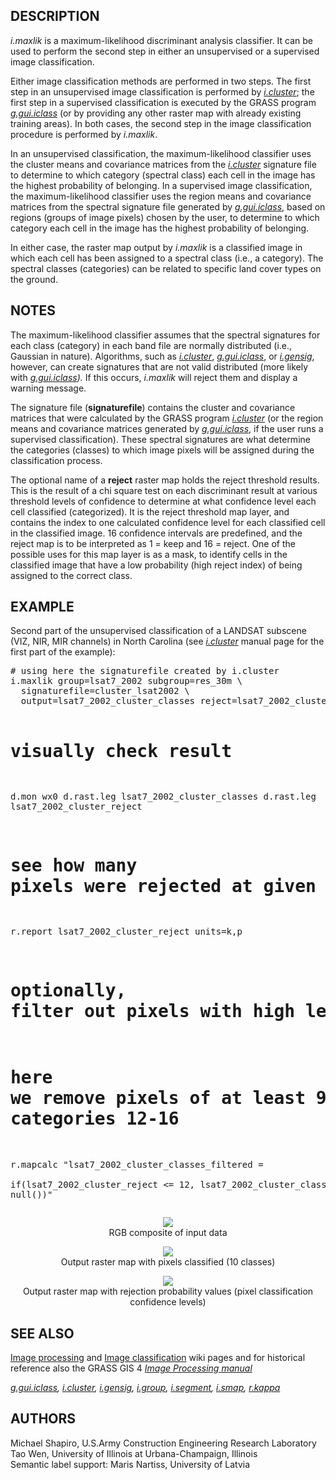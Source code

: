<h2>DESCRIPTION</h2>

<em>i.maxlik</em> is a maximum-likelihood discriminant
analysis classifier.  It can be used to perform the second
step in either an unsupervised or a supervised image
classification.

<p>
Either image classification methods are performed in two
steps.  The first step in an unsupervised image
classification is performed by
<em><a href="i.cluster.html">i.cluster</a></em>; the first step in a
supervised classification is executed by the GRASS
program <em><a href="g.gui.iclass.html">g.gui.iclass</a></em>
(or by providing any other raster map with already existing
training areas). In both cases, the second step in
the image classification procedure is
performed by <em>i.maxlik</em>.

<p>
In an unsupervised classification, the maximum-likelihood
classifier uses the cluster means and covariance matrices
from the <em><a href="i.cluster.html">i.cluster</a></em>
signature file to determine to which category (spectral
class) each cell in the image has the highest probability
of belonging. In a supervised image classification, the
maximum-likelihood classifier uses the region means and
covariance matrices from the spectral signature file
generated by <em>
<a href="g.gui.iclass.html">g.gui.iclass</a></em>, based on regions
(groups of image pixels) chosen by the user, to determine
to which category each cell in the image has the highest
probability of belonging.

<p>
In either case, the raster map output by
<em>i.maxlik</em> is a classified image in which each cell
has been assigned to a spectral class (i.e., a category).
The spectral classes (categories) can be related to
specific land cover types on the ground.

<h2>NOTES</h2>

The maximum-likelihood classifier assumes that the spectral
signatures for each class (category) in each band file
are normally distributed (i.e., Gaussian in nature).
Algorithms, such as
<em><a href="i.cluster.html">i.cluster</a></em>,
<em><a href="g.gui.iclass.html">g.gui.iclass</a></em>,
or <em><a href="i.gensig.html">i.gensig</a></em>,
however, can create signatures that are not valid
distributed (more likely with
<em><a href="g.gui.iclass.html">g.gui.iclass</a>).</em>
If this occurs,
<em>i.maxlik</em>
will reject them and display a warning message.

<p>
The signature file (<b>signaturefile</b>) contains the cluster and
covariance matrices that were calculated by the GRASS
program <em><a href="i.cluster.html">i.cluster</a></em> (or the region
means and covariance matrices generated by
<em><a href="g.gui.iclass.html">g.gui.iclass</a></em>, if the user
runs a supervised classification). These spectral signatures are what
determine the categories (classes) to which image pixels will be
assigned during the classification process.

<p>
The optional name of a <b>reject</b> raster map holds the reject
threshold results. This is the result of a chi square test on each
discriminant result at various threshold levels of confidence to
determine at what confidence level each cell classified
(categorized). It is the reject threshold map layer, and contains the
index to one calculated confidence level for each classified cell in
the classified image. 16 confidence intervals are predefined, and the
reject map is to be interpreted as 1 = keep and 16 = reject. One of
the possible uses for this map layer is as a mask, to identify cells
in the classified image that have a low probability (high reject
index) of being assigned to the correct class.

<h2>EXAMPLE</h2>

Second part of the unsupervised classification of a LANDSAT subscene
(VIZ, NIR, MIR channels) in North Carolina (see
<em><a href="i.cluster.html">i.cluster</a></em> manual page for the first
part of the example):

<div class="code"><pre>
# using here the signaturefile created by i.cluster
i.maxlik group=lsat7_2002 subgroup=res_30m \
  signaturefile=cluster_lsat2002 \
  output=lsat7_2002_cluster_classes reject=lsat7_2002_cluster_reject

# visually check result
d.mon wx0
d.rast.leg lsat7_2002_cluster_classes
d.rast.leg lsat7_2002_cluster_reject

# see how many pixels were rejected at given levels
r.report lsat7_2002_cluster_reject units=k,p

# optionally, filter out pixels with high level of rejection
# here we remove pixels of at least 90% of rejection probability, i.e. categories 12-16
r.mapcalc "lsat7_2002_cluster_classes_filtered = \
           if(lsat7_2002_cluster_reject &lt;= 12, lsat7_2002_cluster_classes, null())"
</pre></div>

<!--
saved using d.mon wx0; d.rast lsat7_2002_cluster_classes; and save
then trimmed using mogrify -trim *.png
-->
<p>
<center>
<img src="i_maxlik_rgb.png"><br>
RGB composite of input data
<p>
<img src="i_maxlik_classes.png"><br>
Output raster map with pixels classified (10 classes)
<p>
<img src="i_maxlik_rejection.png"><br>
Output raster map with rejection probability values (pixel classification confidence levels)
</center>

<h2>SEE ALSO</h2>

<a href="https://grasswiki.osgeo.org/wiki/Image_processing">Image processing</a>
and
<a href="https://grasswiki.osgeo.org/wiki/Image_classification">Image classification</a>
wiki pages and for historical reference also
the GRASS GIS 4<em>
<a href="https://grass.osgeo.org/gdp/imagery/grass4_image_processing.pdf">Image
Processing manual</a></em>

<p>
<em>
<a href="g.gui.iclass.html">g.gui.iclass</a>,
<a href="i.cluster.html">i.cluster</a>,
<a href="i.gensig.html">i.gensig</a>,
<a href="i.group.html">i.group</a>,
<a href="i.segment.html">i.segment</a>,
<a href="i.smap.html">i.smap</a>,
<a href="r.kappa.html">r.kappa</a>
</em>

<h2>AUTHORS</h2>

Michael Shapiro,
U.S.Army Construction Engineering
Research Laboratory
<br>
Tao Wen,
University of Illinois at Urbana-Champaign,
Illinois
<br>
Semantic label support: Maris Nartiss,
University of Latvia
